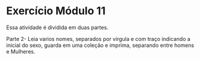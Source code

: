 ﻿# Exercício Módulo 11
Essa atividade é dividida em duas partes.



Parte 2-
    Leia varios nomes, separados por virgula e com traço indicando a inicial do sexo, guarda em uma coleção e imprima, separando entre homens e Mulheres.
